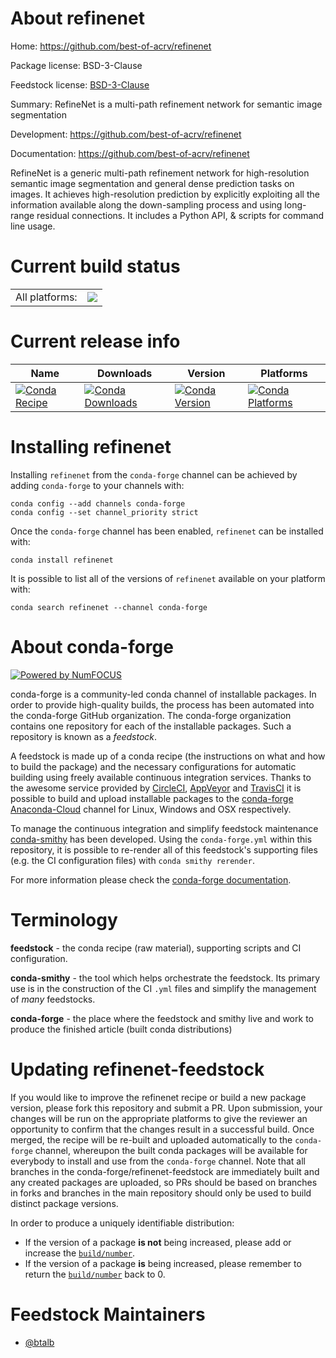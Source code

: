 About refinenet
===============

Home: https://github.com/best-of-acrv/refinenet

Package license: BSD-3-Clause

Feedstock license: [BSD-3-Clause](https://github.com/conda-forge/refinenet-feedstock/blob/master/LICENSE.txt)

Summary: RefineNet is a multi-path refinement network for semantic image segmentation

Development: https://github.com/best-of-acrv/refinenet

Documentation: https://github.com/best-of-acrv/refinenet

RefineNet is a generic multi-path refinement network for high-resolution
semantic image segmentation and general dense prediction tasks on images.
It achieves high-resolution prediction by explicitly exploiting all the
information available along the down-sampling process and using long-range
residual connections. It includes a Python API, & scripts for command line
usage.


Current build status
====================


<table><tr><td>All platforms:</td>
    <td>
      <a href="https://dev.azure.com/conda-forge/feedstock-builds/_build/latest?definitionId=12516&branchName=master">
        <img src="https://dev.azure.com/conda-forge/feedstock-builds/_apis/build/status/refinenet-feedstock?branchName=master">
      </a>
    </td>
  </tr>
</table>

Current release info
====================

| Name | Downloads | Version | Platforms |
| --- | --- | --- | --- |
| [![Conda Recipe](https://img.shields.io/badge/recipe-refinenet-green.svg)](https://anaconda.org/conda-forge/refinenet) | [![Conda Downloads](https://img.shields.io/conda/dn/conda-forge/refinenet.svg)](https://anaconda.org/conda-forge/refinenet) | [![Conda Version](https://img.shields.io/conda/vn/conda-forge/refinenet.svg)](https://anaconda.org/conda-forge/refinenet) | [![Conda Platforms](https://img.shields.io/conda/pn/conda-forge/refinenet.svg)](https://anaconda.org/conda-forge/refinenet) |

Installing refinenet
====================

Installing `refinenet` from the `conda-forge` channel can be achieved by adding `conda-forge` to your channels with:

```
conda config --add channels conda-forge
conda config --set channel_priority strict
```

Once the `conda-forge` channel has been enabled, `refinenet` can be installed with:

```
conda install refinenet
```

It is possible to list all of the versions of `refinenet` available on your platform with:

```
conda search refinenet --channel conda-forge
```


About conda-forge
=================

[![Powered by NumFOCUS](https://img.shields.io/badge/powered%20by-NumFOCUS-orange.svg?style=flat&colorA=E1523D&colorB=007D8A)](http://numfocus.org)

conda-forge is a community-led conda channel of installable packages.
In order to provide high-quality builds, the process has been automated into the
conda-forge GitHub organization. The conda-forge organization contains one repository
for each of the installable packages. Such a repository is known as a *feedstock*.

A feedstock is made up of a conda recipe (the instructions on what and how to build
the package) and the necessary configurations for automatic building using freely
available continuous integration services. Thanks to the awesome service provided by
[CircleCI](https://circleci.com/), [AppVeyor](https://www.appveyor.com/)
and [TravisCI](https://travis-ci.com/) it is possible to build and upload installable
packages to the [conda-forge](https://anaconda.org/conda-forge)
[Anaconda-Cloud](https://anaconda.org/) channel for Linux, Windows and OSX respectively.

To manage the continuous integration and simplify feedstock maintenance
[conda-smithy](https://github.com/conda-forge/conda-smithy) has been developed.
Using the ``conda-forge.yml`` within this repository, it is possible to re-render all of
this feedstock's supporting files (e.g. the CI configuration files) with ``conda smithy rerender``.

For more information please check the [conda-forge documentation](https://conda-forge.org/docs/).

Terminology
===========

**feedstock** - the conda recipe (raw material), supporting scripts and CI configuration.

**conda-smithy** - the tool which helps orchestrate the feedstock.
                   Its primary use is in the construction of the CI ``.yml`` files
                   and simplify the management of *many* feedstocks.

**conda-forge** - the place where the feedstock and smithy live and work to
                  produce the finished article (built conda distributions)


Updating refinenet-feedstock
============================

If you would like to improve the refinenet recipe or build a new
package version, please fork this repository and submit a PR. Upon submission,
your changes will be run on the appropriate platforms to give the reviewer an
opportunity to confirm that the changes result in a successful build. Once
merged, the recipe will be re-built and uploaded automatically to the
`conda-forge` channel, whereupon the built conda packages will be available for
everybody to install and use from the `conda-forge` channel.
Note that all branches in the conda-forge/refinenet-feedstock are
immediately built and any created packages are uploaded, so PRs should be based
on branches in forks and branches in the main repository should only be used to
build distinct package versions.

In order to produce a uniquely identifiable distribution:
 * If the version of a package **is not** being increased, please add or increase
   the [``build/number``](https://docs.conda.io/projects/conda-build/en/latest/resources/define-metadata.html#build-number-and-string).
 * If the version of a package **is** being increased, please remember to return
   the [``build/number``](https://docs.conda.io/projects/conda-build/en/latest/resources/define-metadata.html#build-number-and-string)
   back to 0.

Feedstock Maintainers
=====================

* [@btalb](https://github.com/btalb/)


